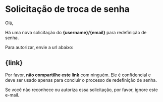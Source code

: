 # Solicitação de troca de senha

Olá,

Há uma nova solicitação do **{username}/{email}**  para redefinição de senha.

Para autorizar, envie a url abaixo:

## **{link}**

Por favor, **não compartilhe este link** com ninguém. Ele é confidencial e deve ser usado apenas para concluir o processo de redefinição de senha.

Se você não reconhece ou autoriza essa solicitação, por favor, ignore este e-mail.